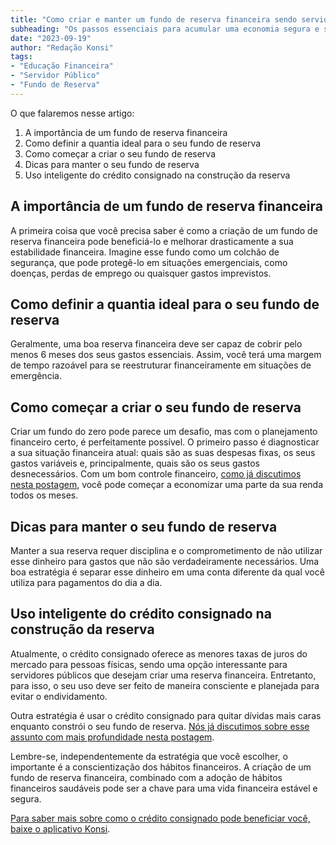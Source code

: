 ```yaml
---
title: "Como criar e manter um fundo de reserva financeira sendo servidor público"
subheading: "Os passos essenciais para acumular uma economia segura e sustentável"
date: "2023-09-19"
author: "Redação Konsi"
tags:
- "Educação Financeira"
- "Servidor Público"
- "Fundo de Reserva"
---
```


O que falaremos nesse artigo:
1. A importância de um fundo de reserva financeira
2. Como definir a quantia ideal para o seu fundo de reserva
3. Como começar a criar o seu fundo de reserva
4. Dicas para manter o seu fundo de reserva
5. Uso inteligente do crédito consignado na construção da reserva

## A importância de um fundo de reserva financeira

A primeira coisa que você precisa saber é como a criação de um fundo de reserva financeira pode beneficiá-lo e melhorar drasticamente a sua estabilidade financeira. Imagine esse fundo como um colchão de segurança, que pode protegê-lo em situações emergenciais, como doenças, perdas de emprego ou quaisquer gastos imprevistos.

## Como definir a quantia ideal para o seu fundo de reserva

Geralmente, uma boa reserva financeira deve ser capaz de cobrir pelo menos 6 meses dos seus gastos essenciais. Assim, você terá uma margem de tempo razoável para se reestruturar financeiramente em situações de emergência.

## Como começar a criar o seu fundo de reserva

Criar um fundo do zero pode parece um desafio, mas com o planejamento financeiro certo, é perfeitamente possível. O primeiro passo é diagnosticar a sua situação financeira atual: quais são as suas despesas fixas, os seus gastos variáveis e, principalmente, quais são os seus gastos desnecessários. Com um bom controle financeiro, [como já discutimos nesta postagem](https://konsi.com.br/postagens/como-criar-e-seguir-um-oramento-financeiro-pessoal-para-servidores-pblicos), você pode começar a economizar uma parte da sua renda todos os meses.

## Dicas para manter o seu fundo de reserva

Manter a sua reserva requer disciplina e o comprometimento de não utilizar esse dinheiro para gastos que não são verdadeiramente necessários. Uma boa estratégia é separar esse dinheiro em uma conta diferente da qual você utiliza para pagamentos do dia a dia.

## Uso inteligente do crédito consignado na construção da reserva

Atualmente, o crédito consignado oferece as menores taxas de juros do mercado para pessoas físicas, sendo uma opção interessante para servidores públicos que desejam criar uma reserva financeira. Entretanto, para isso, o seu uso deve ser feito de maneira consciente e planejada para evitar o endividamento.

Outra estratégia é usar o crédito consignado para quitar dívidas mais caras enquanto constrói o seu fundo de reserva. [Nós já discutimos sobre esse assunto com mais profundidade nesta postagem](https://konsi.com.br/postagens/o-papel-do-crdito-consignado-na-quitao-de-financiamentos-e-emprstimos-caros).

Lembre-se, independentemente da estratégia que você escolher, o importante é a conscientização dos hábitos financeiros. A criação de um fundo de reserva financeira, combinado com a adoção de hábitos financeiros saudáveis pode ser a chave para uma vida financeira estável e segura.

[Para saber mais sobre como o crédito consignado pode beneficiar você, baixe o aplicativo Konsi](https://konsi.com.br/download).
